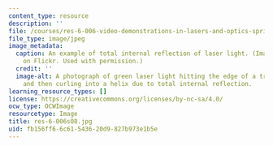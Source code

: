 ```yaml
---
content_type: resource
description: ''
file: /courses/res-6-006-video-demonstrations-in-lasers-and-optics-spring-2008/fb156ff66c61543620d9827b973e1b5e_res-6-006s08.jpg
file_type: image/jpeg
image_metadata:
  caption: An example of total internal reflection of laser light. (Image by [DrWurm](http://www.flickr.com/photos/drwurm/3333636253/)
    on Flickr. Used with permission.)
  credit: ''
  image-alt: A photograph of green laser light hitting the edge of a transparent cylinder
    and then curling into a helix due to total internal reflection.
learning_resource_types: []
license: https://creativecommons.org/licenses/by-nc-sa/4.0/
ocw_type: OCWImage
resourcetype: Image
title: res-6-006s08.jpg
uid: fb156ff6-6c61-5436-20d9-827b973e1b5e
---
```

